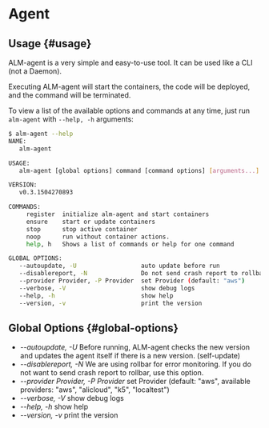 # Agent

## Usage {#usage}

ALM-agent is a very simple and easy-to-use tool. It can be used like a CLI \(not a Daemon\).

Executing ALM-agent will start the containers, the code will be deployed, and the command will be terminated.

To view a list of the available options and commands at any time, just run `alm-agent` with `--help, -h` arguments:

```bash
$ alm-agent --help
NAME:
   alm-agent

USAGE:
   alm-agent [global options] command [command options] [arguments...]

VERSION:
   v0.3.1504270893

COMMANDS:
     register  initialize alm-agent and start containers
     ensure    start or update containers
     stop      stop active container
     noop      run without container actions.
     help, h   Shows a list of commands or help for one command

GLOBAL OPTIONS:
   --autoupdate, -U                  auto update before run
   --disablereport, -N               Do not send crash report to rollbar.
   --provider Provider, -P Provider  set Provider (default: "aws")
   --verbose, -V                     show debug logs
   --help, -h                        show help
   --version, -v                     print the version
```

## Global Options {#global-options}

* _--autoupdate,  -U_   Before running, ALM-agent checks the new version and updates the agent itself  if there is a new version. \(self-update\) 
* _--disablereport, -N_  We are using rollbar for error monitoring. If you do not want to send crash report to rollbar,   use this option. 
* _--provider Provider, -P Provider_  set Provider \(default: "aws", available providers: "aws", "alicloud", "k5", "localtest"\) 
* _--verbose, -V_  show debug logs 
* _--help, -h_  show help 
* _--version, -v_  print the version

